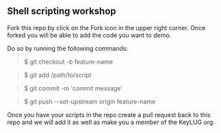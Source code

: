 ## Shell scripting workshop
Fork this repo by click on the Fork icon in the upper right corner.  Once forked
you will be able to add the code you want to demo.

Do so by running the following commands:
> $ git checkout -b feature-name

> $ git add /path/to/script

> $ git commit -m 'commit message'

> $ git push --set-upstream origin feature-name

Once you have your scripts in the repo create a pull request back to this repo 
and we will add it as well as make you a member of the KeyLUG org.
